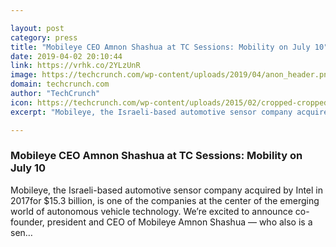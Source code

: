 ```yaml
---

layout: post
category: press
title: "Mobileye CEO Amnon Shashua at TC Sessions: Mobility on July 10"
date: 2019-04-02 20:10:44
link: https://vrhk.co/2YLzUnR
image: https://techcrunch.com/wp-content/uploads/2019/04/anon_header.png?w=734
domain: techcrunch.com
author: "TechCrunch"
icon: https://techcrunch.com/wp-content/uploads/2015/02/cropped-cropped-favicon-gradient.png?w=180
excerpt: "Mobileye, the Israeli-based automotive sensor company acquired by Intel in 2017for $15.3 billion, is one of the companies at the center of the emerging world of autonomous vehicle technology. We’re excited to announce co-founder, president and CEO of Mobileye Amnon Shashua — who also is a sen…"

---
```


### Mobileye CEO Amnon Shashua at TC Sessions: Mobility on July 10

Mobileye, the Israeli-based automotive sensor company acquired by Intel in 2017for $15.3 billion, is one of the companies at the center of the emerging world of autonomous vehicle technology. We’re excited to announce co-founder, president and CEO of Mobileye Amnon Shashua — who also is a sen…